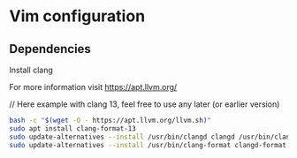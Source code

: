 Vim configuration
=================


Dependencies
------------

Install clang

For more information visit
https://apt.llvm.org/

// Here example with clang 13, feel free to use any later (or earlier version)

```sh
bash -c "$(wget -O - https://apt.llvm.org/llvm.sh)"
sudo apt install clang-format-13 
sudo update-alternatives --install /usr/bin/clangd clangd /usr/bin/clangd-13 100
sudo update-alternatives --install /usr/bin/clang-format clangd-format /usr/bin/clang-format-13 100
```

